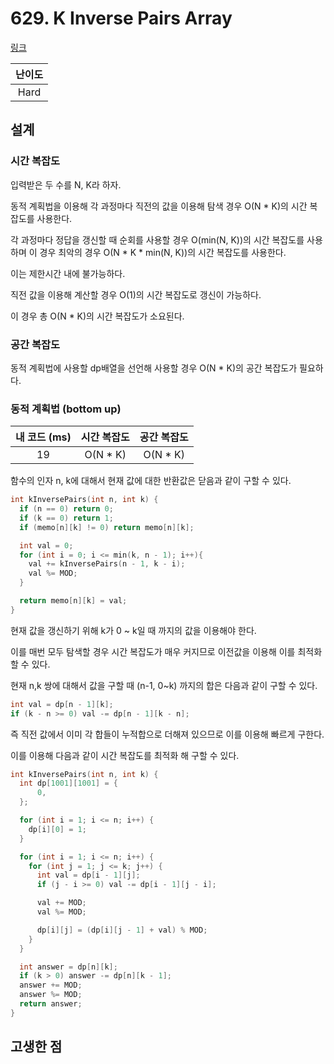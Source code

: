 # 629. K Inverse Pairs Array

[링크](https://leetcode.com/problems/k-inverse-pairs-array/)

| 난이도 |
| :----: |
|  Hard  |

## 설계

### 시간 복잡도

입력받은 두 수를 N, K라 하자.

동적 계획법을 이용해 각 과정마다 직전의 값을 이용해 탐색 경우 O(N \* K)의 시간 복잡도를 사용한다.

각 과정마다 정답을 갱신할 때 순회를 사용할 경우 O(min(N, K))의 시간 복잡도를 사용하며 이 경우 최악의 경우 O(N \* K \* min(N, K))의 시간 복잡도를 사용한다.

이는 제한시간 내에 불가능하다.

직전 값을 이용해 계산할 경우 O(1)의 시간 복잡도로 갱신이 가능하다.

이 경우 총 O(N \* K)의 시간 복잡도가 소요된다.

### 공간 복잡도

동적 계획법에 사용할 dp배열을 선언해 사용할 경우 O(N \* K)의 공간 복잡도가 필요하다.

### 동적 계획법 (bottom up)

| 내 코드 (ms) | 시간 복잡도 | 공간 복잡도 |
| :----------: | :---------: | :---------: |
|      19      |  O(N \* K)  |  O(N \* K)  |

함수의 인자 n, k에 대해서 현재 값에 대한 반환값은 닫음과 같이 구할 수 있다.

```cpp
int kInversePairs(int n, int k) {
  if (n == 0) return 0;
  if (k == 0) return 1;
  if (memo[n][k] != 0) return memo[n][k];

  int val = 0;
  for (int i = 0; i <= min(k, n - 1); i++){
    val += kInversePairs(n - 1, k - i);
    val %= MOD;
  }

  return memo[n][k] = val;
}
```

현재 값을 갱신하기 위해 k가 0 ~ k일 때 까지의 값을 이용해야 한다.

이를 매번 모두 탐색할 경우 시간 복잡도가 매우 커지므로 이전값을 이용해 이를 최적화 할 수 있다.

현재 n,k 쌍에 대해서 값을 구할 때 (n-1, 0~k) 까지의 합은 다음과 같이 구할 수 있다.

```cpp
int val = dp[n - 1][k];
if (k - n >= 0) val -= dp[n - 1][k - n];
```

즉 직전 값에서 이미 각 합들이 누적합으로 더해져 있으므로 이를 이용해 빠르게 구한다.

이를 이용해 다음과 같이 시간 복잡도를 최적화 해 구할 수 있다.

```cpp
int kInversePairs(int n, int k) {
  int dp[1001][1001] = {
      0,
  };

  for (int i = 1; i <= n; i++) {
    dp[i][0] = 1;
  }

  for (int i = 1; i <= n; i++) {
    for (int j = 1; j <= k; j++) {
      int val = dp[i - 1][j];
      if (j - i >= 0) val -= dp[i - 1][j - i];

      val += MOD;
      val %= MOD;

      dp[i][j] = (dp[i][j - 1] + val) % MOD;
    }
  }

  int answer = dp[n][k];
  if (k > 0) answer -= dp[n][k - 1];
  answer += MOD;
  answer %= MOD;
  return answer;
}
```

## 고생한 점
